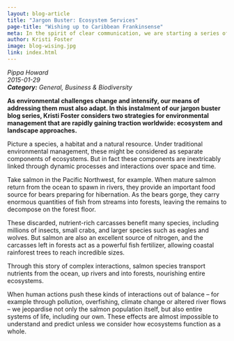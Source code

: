 ```yaml
---
layout: blog-article
title: "Jargon Buster: Ecosystem Services"
page-title: "Wishing up to Caribbean Frankinsense"
meta: In the spirit of clear communication, we are starting a series of jargon buster blog posts, which aim to demystify some of the more obscure terms used by the conservation community.
author: Kristi Foster
image: blog-wising.jpg
link: index.html
---
```


<p><i class="micro">Pippa Howard<br>2015-01-29<br><b>Category:</b> General, Business & Biodiversity</i></p>
<b>As environmental challenges change and intensify, our means of addressing them must also adapt. In this instalment of our jargon buster blog series, Kristi Foster considers two strategies for environmental management that are rapidly gaining traction worldwide: ecosystem and landscape approaches.</b>

Picture a species, a habitat and a natural resource. Under traditional environmental management, these might be considered as separate components of ecosystems. But in fact these components are inextricably linked through dynamic processes and interactions over space and time.

Take salmon in the Pacific Northwest, for example. When mature salmon return from the ocean to spawn in rivers, they provide an important food source for bears preparing for hibernation. As the bears gorge, they carry enormous quantities of fish from streams into forests, leaving the remains to decompose on the forest floor.

These discarded, nutrient-rich carcasses benefit many species, including millions of insects, small crabs, and larger species such as eagles and wolves. But salmon are also an excellent source of nitrogen, and the carcasses left in forests act as a powerful fish fertilizer, allowing coastal rainforest trees to reach incredible sizes.

Through this story of complex interactions, salmon species transport nutrients from the ocean, up rivers and into forests, nourishing entire ecosystems.

When human actions push these kinds of interactions out of balance – for example through pollution, overfishing, climate change or altered river flows – we jeopardise not only the salmon population itself, but also entire systems of life, including our own. These effects are almost impossible to understand and predict unless we consider how ecosystems function as a whole.